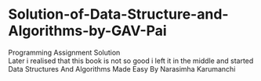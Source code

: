 # Solution-of-Data-Structure-and-Algorithms-by-GAV-Pai
Programming Assignment Solution</br>
Later i realised that this book is not so good i left it in the middle and started 
Data Structures And Algorithms Made Easy By Narasimha Karumanchi
